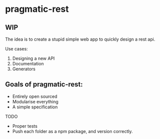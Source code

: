 # pragmatic-rest

## WIP

The idea is to create a stupid simple web app to quickly design a rest api.

Use cases:

1. Designing a new API
2. Documentation
3. Generators


## Goals of pragmatic-rest:

 - Entirely open sourced
 - Modularise everything
 - A simple specification

 TODO

 - Proper tests
 - Push each folder as a npm package, and version correctly.
 